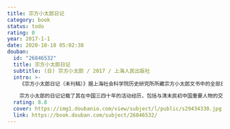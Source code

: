 ```yaml
---
title: 宗方小太郎日记
category: book
status: todo
rating: 0
year: 2017-1-1
date: 2020-10-18 05:02:38
douban:
  id: "26846532"
  title: 宗方小太郎日记
  subtitle: (日) 宗方小太郎 / 2017 / 上海人民出版社
  intro: >-
    《宗方小太郎日记（未刊稿）》据上海社会科学院历史研究所所藏宗方小太郎文书中的全部日记手稿翻译而成，原稿为日文。上海社会科学院历史研究所所藏宗方小太郎文书，系日本近代大间谍“中国通”宗方小太郎遗留在中国的手稿及其他相关文书，内容包括日记、海军报告、诗稿、杂著、书信、藏书、传记资料、照片等，总页数超过一万页。这批文书于1957年被上海社会科学院历史研究所获得，其中宗方小太郎的日记部头最大、最具价值。

    宗方小太郎的日记记载了其在中国三四十年的活动经历，包括与清末民初中国重要人物的交往及其评述，当时中国社会吏治腐败、民不聊生的细节描述，始于1887年1月3日，止于1923年1月15日。其间正值中国处于历史大动荡的岁月，先后发生了中日甲午战争、戊戌维新运动、义和团运动、辛亥革命以及袁世凯称帝等事件，日记内容涉及这些事件与日本利益息息相关的经济、政治、军事等情报，尤其是政治和军事情报，内容纷繁细密，其间还夹带着宗方小太郎自己的“出谋划策”，如在中日《马关条约》谈判期间，他竭力建议日本政府要求中国政府巨额赔款、割让台湾给日本，并拟出具体压制中国政府的措施，为此他本人还破格受到日本天皇的接见。日记中的这些史料的披露，不仅是日本军国主义侵略中国的罪恶新证据，也为史学界的学术研究提供了不可多得的新材料。
  rating: 8.8
  cover: https://img1.doubanio.com/view/subject/l/public/s29434330.jpg
  link: https://book.douban.com/subject/26846532/
---
```



